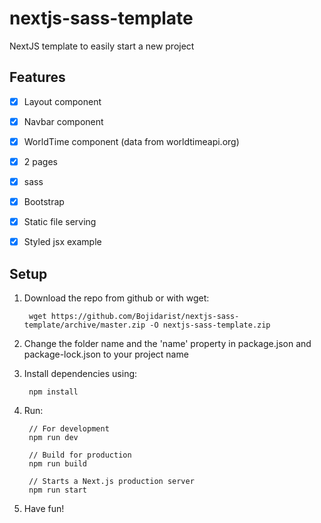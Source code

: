 # nextjs-sass-template
NextJS template to easily start a new project

## Features

- [x] Layout component

- [x] Navbar component

- [x] WorldTime component (data from worldtimeapi.org)

- [x] 2 pages

- [x] sass

- [x] Bootstrap

- [x] Static file serving

- [x] Styled jsx example

## Setup
1. Download the repo from github or with wget:

        wget https://github.com/Bojidarist/nextjs-sass-template/archive/master.zip -O nextjs-sass-template.zip  

2. Change the folder name and the 'name' property in package.json and package-lock.json to your project name

3. Install dependencies using:  

        npm install

4. Run:

        // For development
        npm run dev

        // Build for production
        npm run build

        // Starts a Next.js production server
        npm run start

5. Have fun!